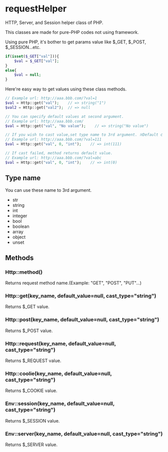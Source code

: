 requestHelper
=============

HTTP, Server, and Session helper class of PHP.

This classes are made for pure-PHP codes not using framework.

Using pure PHP, it's bother to get params value like $_GET, $_POST, $_SESSION...etc.
```PHP
if(isset($_GET["val"])){
    $val = $_GET["val"];
}
else{
    $val = null;
}
```

Here're easy way to get values using these class methods.
```PHP
// Example url: http://aaa.bbb.com/?val=1
$val = Http::get("val");    // => string("1")
$val2 = Http::get("val2");  // => null

// You can specify default values at second argument.
// Example url: http://aaa.bbb.com/
$val = Http::get("val", "No value");    // => string("No value")

// If you wish to cast value,set type name to 3rd argument. ※Default cast value is "String"
// Example url: http://aaa.bbb.com/?val=111
$val = Http::get("val", 0, "int");    // => int(111)

// If cast failed, method returns default value.
// Example url: http://aaa.bbb.com/?val=abc
$val = Http::get("val", 0, "int");    // => int(0)
```

## Type name

You can use these name to 3rd argument.

- str
- string
- int
- integer
- bool
- boolean
- array
- object
- unset

## Methods

### Http::method()

Returns request method name.(Example: "GET", "POST", "PUT"...)

### Http::get(key_name, default_value=null, cast_type="string")

Returns $_GET value.

### Http::post(key_name, default_value=null, cast_type="string")

Returns $_POST value.

### Http::request(key_name, default_value=null, cast_type="string")

Returns $_REQUEST value.

### Http::coolie(key_name, default_value=null, cast_type="string")

Returns $_COOKIE value.

### Env::session(key_name, default_value=null, cast_type="string")

Returns $_SESSION value.

### Env::server(key_name, default_value=null, cast_type="string")

Returns $_SERVER value.
